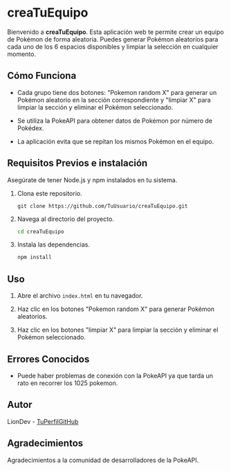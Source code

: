 # creaTuEquipo

Bienvenido a **creaTuEquipo**. Esta aplicación web te permite crear un equipo de Pokémon de forma aleatoria. Puedes generar Pokémon aleatorios para cada uno de los 6 espacios disponibles y limpiar la selección en cualquier momento.

## Cómo Funciona

- Cada grupo tiene dos botones: "Pokemon random X" para generar un Pokémon aleatorio en la sección correspondiente y "limpiar X" para limpiar la sección y eliminar el Pokémon seleccionado.

- Se utiliza la PokeAPI para obtener datos de Pokémon por número de Pokédex.

- La aplicación evita que se repitan los mismos Pokémon en el equipo.

## Requisitos Previos e instalación

Asegúrate de tener Node.js y npm instalados en tu sistema.

1. Clona este repositorio.

    ``` usando terminal -> dentro de la carpeta donde quieras clonarlo.
    git clone https://github.com/TuUsuario/creaTuEquipo.git
    ```

2. Navega al directorio del proyecto.

    ```bash
    cd creaTuEquipo
    ```

3. Instala las dependencias.

    ```bash
    npm install
    ```

## Uso

1. Abre el archivo `index.html` en tu navegador.

2. Haz clic en los botones "Pokemon random X" para generar Pokémon aleatorios.

3. Haz clic en los botones "limpiar X" para limpiar la sección y eliminar el Pokémon seleccionado.

## Errores Conocidos

- Puede haber problemas de conexión con la PokeAPI ya que tarda un rato en recorrer los 1025 pokemon.


## Autor

LionDev - [TuPerfilGitHub]([https://github.com/TuPerfilGitHub](https://github.com/Lion1012/creaTuEquipo))

## Agradecimientos

Agradecimientos a la comunidad de desarrolladores de la PokeAPI.
